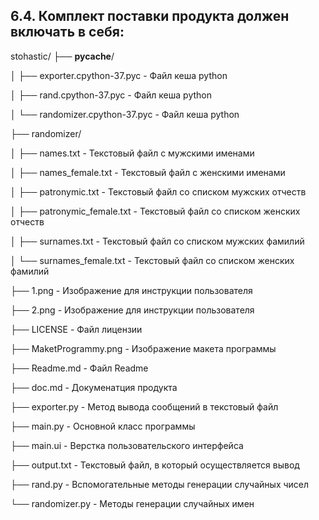 ## 6.4. Комплект поставки продукта должен включать в себя:
stohastic/
├── __pycache__/

│   ├── exporter.cpython-37.pyc - Файл кеша python

│   ├── rand.cpython-37.pyc - Файл кеша python

│   └── randomizer.cpython-37.pyc - Файл кеша python

├── randomizer/

│   ├── names.txt - Текстовый файл с мужскими именами

│   ├── names_female.txt - Текстовый файл с женскими именами

│   ├── patronymic.txt - Текстовый файл со списком мужских отчеств

│   ├── patronymic_female.txt - Текстовый файл со списком женских отчеств

│   ├── surnames.txt - Текстовый файл со списком мужских фамилий

│   └── surnames_female.txt - Текстовый файл со списком женских фамилий

├── 1.png - Изображение для инструкции пользователя

├── 2.png - Изображение для инструкции пользователя

├── LICENSE - Файл лицензии

├── MaketProgrammy.png - Изображение макета программы

├── Readme.md - Файл Readme

├── doc.md - Докуменатция продукта

├── exporter.py - Метод вывода сообщений в текстовый файл

├── main.py - Основной класс программы

├── main.ui - Верстка пользовательского интерфейса

├── output.txt - Текстовый файл, в который осуществляется вывод

├── rand.py - Вспомогательные методы генерации случайных чисел

└── randomizer.py - Методы генерации случайных имен
